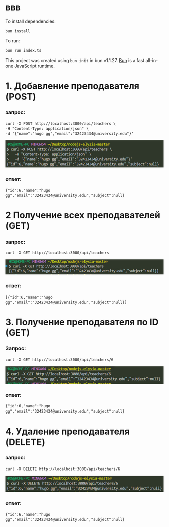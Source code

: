 # ввв

To install dependencies:

```bash
bun install
```

To run:

```bash
bun run index.ts
```

This project was created using `bun init` in bun v1.1.27. [Bun](https://bun.sh) is a fast all-in-one JavaScript runtime.



# 1. Добавление преподавателя (POST)
### запрос:
    curl -X POST http://localhost:3000/api/teachers \
    -H "Content-Type: application/json" \
    -d '{"name":"hugo gg","email":"32423434@university.edu"}'

  ![Добавление преподавателя (POST)](photo_2025-06-01_22-09-40.jpg)

  ### ответ:
    {"id":6,"name":"hugo gg","email":"32423434@university.edu","subject":null}

# 2 Получение всех преподавателей (GET)
### запрос: 
    curl -X GET http://localhost:3000/api/teachers


![Получение всех преподавателей (GET)](photo_2025-06-01_22-09-43.jpg)

### ответ:

    [{"id":6,"name":"hugo gg","email":"32423434@university.edu","subject":null}]

# 3. Получение преподавателя по ID (GET)
### Запрос:
    curl -X GET http://localhost:3000/api/teachers/6

![Получение преподавателя по ID (GET)](photo_2025-06-01_22-09-45.jpg)


### ответ: 

    {"id":6,"name":"hugo gg","email":"32423434@university.edu","subject":null}


# 4. Удаление преподавателя (DELETE)
### запрос: 
    curl -X DELETE http://localhost:3000/api/teachers/6

![Удаление преподавателя (DELETE)](photo_2025-06-01_22-09-48.jpg)

### ответ:
    {"id":6,"name":"hugo gg","email":"32423434@university.edu","subject":null}


